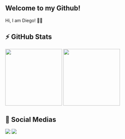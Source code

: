 ## Welcome to my Github!

Hi, I am Diego! 👋🏼

## ⚡ GitHub Stats
<div>
  <img height="180em" src="https://github-readme-stats.vercel.app/api?username=DiegoJC33&theme=darcula">
  <img height="180em" src="https://github-readme-stats.vercel.app/api/top-langs/?username=DiegoJC33&layout=compact&theme=darcula">
</div>


## 📱 Social Medias
<div>
  <a href = "mailto: diego.jcarvalho25@gmail.com"><img src="https://img.shields.io/badge/-Gmail-%23EA4335?style=for-the-badge&logo=gmail&logoColor=white" target="_blank"></a>
  <a href="https://www.linkedin.com/in/diegojcarvalho/" target="_blank"><img src="https://img.shields.io/badge/-LinkedIn-%230077B5?style=for-the-badge&logo=linkedin&logoColor=white" target="_blank"></a>
 
